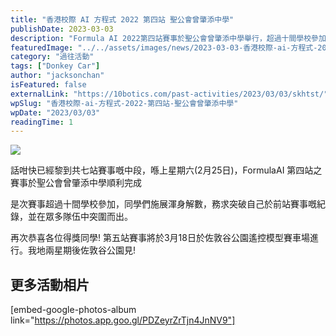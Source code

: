 ```yaml
---
title: "香港校際 AI 方程式 2022 第四站 聖公會曾肇添中學"
publishDate: 2023-03-03
description: "Formula AI 2022第四站賽事於聖公會曾肇添中學舉行，超過十間學校參加，參賽者突破前站紀錄，展現實力與競爭精神，為第五站戶外賽事做好準備。"
featuredImage: "../../assets/images/news/2023-03-03-香港校際-ai-方程式-2022-第四站-聖公會曾肇添中學/image1.jpg"
category: "過往活動"
tags: ["Donkey Car"]
author: "jacksonchan"
isFeatured: false
externalLink: "https://10botics.com/past-activities/2023/03/03/skhtst/"
wpSlug: "香港校際-ai-方程式-2022-第四站-聖公會曾肇添中學"
wpDate: "2023/03/03"
readingTime: 1
---
```


![](https://staging.10botics.com/wp-content/uploads/2023/08/IMG_2125-1024x768.jpg)

話咁快已經黎到共七站賽事嘅中段，喺上星期六(2月25日)，FormulaAI 第四站之賽事於聖公會曾肇添中學順利完成

是次賽事超過十間學校參加，同學們施展渾身解數，務求突破自己於前站賽事嘅紀錄，並在眾多隊伍中突圍而出。

再次恭喜各位得獎同學! 第五站賽事將於3月18日於佐敦谷公園遙控模型賽車場進行。我地兩星期後佐敦谷公園見!

## 更多活動相片

[embed-google-photos-album link="https://photos.app.goo.gl/PDZeyrZrTjn4JnNV9"]
